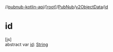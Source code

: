 //[pubnub-kotlin-api](../../../../index.md)/[[root]](../../index.md)/[PubNub](../index.md)/[v2ObjectData](index.md)/[id](id.md)

# id

[js]\
abstract var [id](id.md): [String](https://kotlinlang.org/api/latest/jvm/stdlib/kotlin/-string/index.html)
